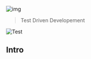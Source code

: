 ![img](https://assets.imaginablefutures.com/media/images/ALX_Logo.max-200x150.png)
> Test Driven Developement 

![Test](https://s3.amazonaws.com/intranet-projects-files/holbertonschool-higher-level_programming+/246/giphy-4.gif)
## Intro 